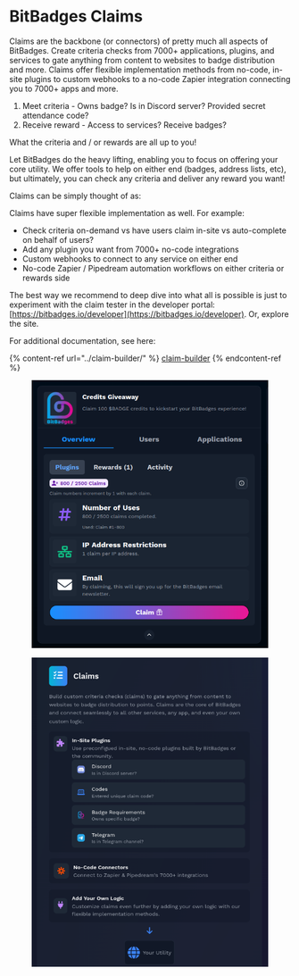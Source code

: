 # BitBadges Claims

Claims are the backbone (or connectors) of pretty much all aspects of BitBadges. Create criteria checks from 7000+ applications, plugins, and services to gate anything from content to websites to badge distribution and more. Claims offer flexible implementation methods from no-code, in-site plugins to custom webhooks to a no-code Zapier integration connecting you to 7000+ apps and more.

1. Meet criteria - Owns badge? Is in Discord server? Provided secret attendance code?
2. Receive reward - Access to services? Receive badges?

What the criteria and / or rewards are all up to you!

Let BitBadges do the heavy lifting, enabling you to focus on offering your core utility. We offer tools to help on either end (badges, address lists, etc), but ultimately, you can check any criteria and deliver any reward you want!

Claims can be simply thought of as:

Claims have super flexible implementation as well. For example:

* Check criteria on-demand vs have users claim in-site vs auto-complete on behalf of users?
* Add any plugin you want from 7000+ no-code integrations
* Custom webhooks to connect to any service on either end
* No-code Zapier / Pipedream automation workflows on either criteria or rewards side

The best way we recommend to deep dive into what all is possible is just to experiment with the claim tester in the developer portal: [https://bitbadges.io/developer](https://bitbadges.io/developer). Or, explore the site.

For additional documentation, see here:

{% content-ref url="../claim-builder/" %}
[claim-builder](../claim-builder/)
{% endcontent-ref %}

<figure><img src="../../.gitbook/assets/image (1) (1) (1) (1) (1) (1) (1) (1) (1) (1) (1).png" alt=""><figcaption></figcaption></figure>

<figure><img src="../../.gitbook/assets/image (5) (1) (1) (1).png" alt=""><figcaption></figcaption></figure>
